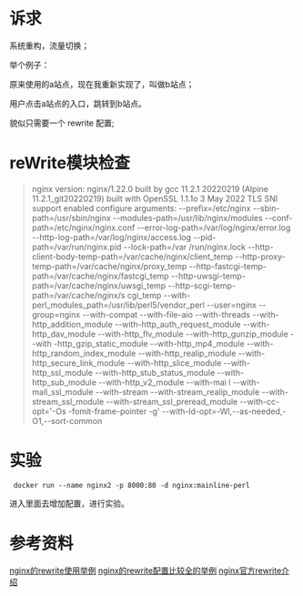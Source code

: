 # 诉求

系统重构，流量切换；

举个例子：

原来使用的a站点，现在我重新实现了，叫做b站点；

用户点击a站点的入口，跳转到b站点。

貌似只需要一个 rewrite 配置;



# reWrite模块检查

>nginx version: nginx/1.22.0
built by gcc 11.2.1 20220219 (Alpine 11.2.1_git20220219)
built with OpenSSL 1.1.1o  3 May 2022
TLS SNI support enabled
configure arguments: --prefix=/etc/nginx --sbin-path=/usr/sbin/nginx --modules-path=/usr/lib/nginx/modules --conf-path=/etc/nginx/nginx.conf --error-log-path=/var/log/nginx/error.log --http-log-path=/var/log/nginx/access.log --pid-path=/var/run/nginx.pid --lock-path=/var
/run/nginx.lock --http-client-body-temp-path=/var/cache/nginx/client_temp --http-proxy-temp-path=/var/cache/nginx/proxy_temp --http-fastcgi-temp-path=/var/cache/nginx/fastcgi_temp --http-uwsgi-temp-path=/var/cache/nginx/uwsgi_temp --http-scgi-temp-path=/var/cache/nginx/s
cgi_temp --with-perl_modules_path=/usr/lib/perl5/vendor_perl --user=nginx --group=nginx --with-compat --with-file-aio --with-threads --with-http_addition_module --with-http_auth_request_module --with-http_dav_module --with-http_flv_module --with-http_gunzip_module --with
-http_gzip_static_module --with-http_mp4_module --with-http_random_index_module --with-http_realip_module --with-http_secure_link_module --with-http_slice_module --with-http_ssl_module --with-http_stub_status_module --with-http_sub_module --with-http_v2_module --with-mai
l --with-mail_ssl_module --with-stream --with-stream_realip_module --with-stream_ssl_module --with-stream_ssl_preread_module --with-cc-opt='-Os -fomit-frame-pointer -g' --with-ld-opt=-Wl,--as-needed,-O1,--sort-common



# 实验

```shell
 docker run --name nginx2 -p 8000:80 -d nginx:mainline-perl
```

进入里面去增加配置，进行实验。




# 参考资料

[nginx的rewrite使用举例](https://blog.csdn.net/tojinzi/article/details/119837993)
[nginx的rewrite配置比较全的举例](https://blog.csdn.net/weixin_50344814/article/details/110459900)
[nginx官方rewrite介绍](https://nginx.org/en/docs/http/converting_rewrite_rules.html)